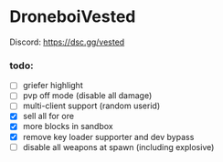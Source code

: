 # DroneboiVested

Discord: https://dsc.gg/vested

### todo:
- [ ] griefer highlight
- [ ] pvp off mode (disable all damage)
- [ ] multi-client support (random userid)
- [X] sell all for ore
- [X] more blocks in sandbox
- [X] remove key loader supporter and dev bypass
- [ ] disable all weapons at spawn (including explosive)

